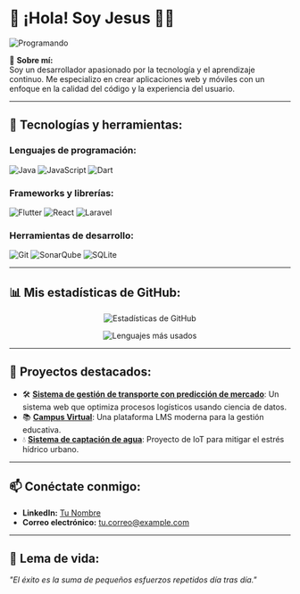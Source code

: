 # 👋 ¡Hola! Soy Jesus 👨‍💻

![Programando](https://media.giphy.com/media/du3J3cXyzhj75IOgvA/giphy.gif)

🎯 **Sobre mí:**  
Soy un desarrollador apasionado por la tecnología y el aprendizaje continuo. Me especializo en crear aplicaciones web y móviles con un enfoque en la calidad del código y la experiencia del usuario.

---

## 🚀 Tecnologías y herramientas:

### Lenguajes de programación:
![Java](https://img.shields.io/badge/Java-ED8B00?style=for-the-badge&logo=java&logoColor=white)
![JavaScript](https://img.shields.io/badge/JavaScript-F7DF1E?style=for-the-badge&logo=javascript&logoColor=black)
![Dart](https://img.shields.io/badge/Dart-0175C2?style=for-the-badge&logo=dart&logoColor=white)

### Frameworks y librerías:
![Flutter](https://img.shields.io/badge/Flutter-02569B?style=for-the-badge&logo=flutter&logoColor=white)
![React](https://img.shields.io/badge/React-20232A?style=for-the-badge&logo=react&logoColor=61DAFB)
![Laravel](https://img.shields.io/badge/Laravel-FF2D20?style=for-the-badge&logo=laravel&logoColor=white)

### Herramientas de desarrollo:
![Git](https://img.shields.io/badge/Git-F05032?style=for-the-badge&logo=git&logoColor=white)
![SonarQube](https://img.shields.io/badge/SonarQube-4E9BCD?style=for-the-badge&logo=sonarqube&logoColor=white)
![SQLite](https://img.shields.io/badge/SQLite-003B57?style=for-the-badge&logo=sqlite&logoColor=white)

---

## 📊 Mis estadísticas de GitHub:

<p align="center">
  <img src="https://github-readme-stats.vercel.app/api?username=JESUSHMSIS&show_icons=true&theme=radical" alt="Estadísticas de GitHub">
</p>

<p align="center">
  <img src="https://github-readme-stats.vercel.app/api/top-langs/?username=JESUSHMSIS&layout=compact&theme=radical" alt="Lenguajes más usados">
</p>

---

## 🌟 Proyectos destacados:
- 🛠️ [**Sistema de gestión de transporte con predicción de mercado**](https://github.com/tu_usuario/proyecto-transporte): Un sistema web que optimiza procesos logísticos usando ciencia de datos.
- 📚 [**Campus Virtual**](https://github.com/tu_usuario/campus-virtual): Una plataforma LMS moderna para la gestión educativa.
- 💧 [**Sistema de captación de agua**](https://github.com/tu_usuario/proyecto-agua): Proyecto de IoT para mitigar el estrés hídrico urbano.

---

## 📫 Conéctate conmigo:
- **LinkedIn:** [Tu Nombre](https://linkedin.com/in/tu-perfil)
- **Correo electrónico:** [tu.correo@example.com](mailto:tu.correo@example.com)

---

## 🎯 Lema de vida:
*"El éxito es la suma de pequeños esfuerzos repetidos día tras día."*

